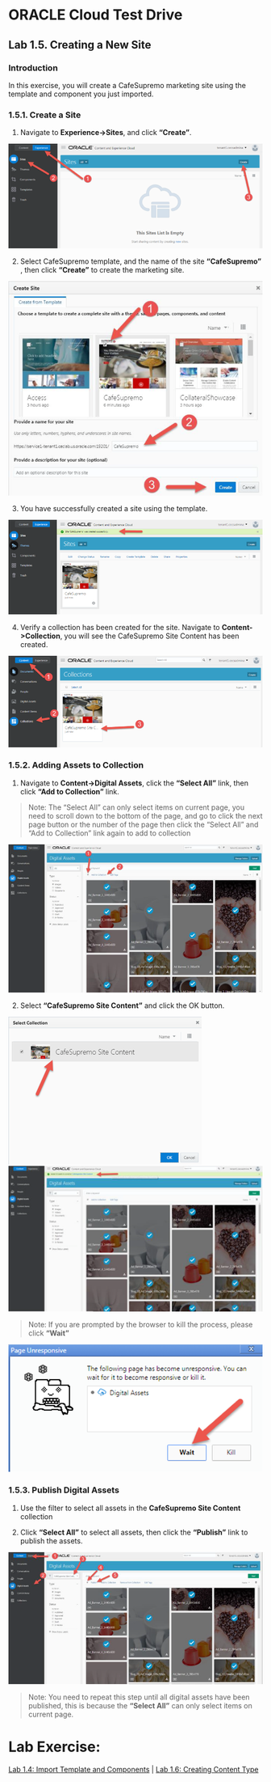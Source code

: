 # ORACLE Cloud Test Drive #

## Lab 1.5. Creating a New Site ##

### Introduction ###
In this exercise, you will create a CafeSupremo marketing site using the template and
component you just imported.

### 1.5.1. Create a Site ###

1. Navigate to **Experience->Sites**, and click **“Create”**.

![](images/1.5.1.1.png)

2. Select CafeSupremo template, and the name of the site **“CafeSupremo”** ,
then click **“Create”** to create the marketing site.

![](images/1.5.1.2.png)

3. You have successfully created a site using the template.

![](images/1.5.1.3.png)

4. Verify a collection has been created for the site. Navigate to **Content->Collection**, you will see the CafeSupremo Site Content has been
created.

![](images/1.5.1.4.png)

### 1.5.2. Adding Assets to Collection ###

1. Navigate to **Content->Digital Assets**, click the **“Select All”** link, then click
**“Add to Collection”** link.

>Note: The “Select All” can only select items on
current page, you need to scroll down to the bottom of the page, and go to
click the next page button or the number of the page then
click the “Select All” and “Add to Collection” link again to add to collection

![](images/1.5.2.1.png)

2. Select **“CafeSupremo Site Content”** and click the OK button.


![](images/1.5.2.2.png)
![](images/1.5.2.2a.png)

>Note: If you are prompted by the browser to kill the process, please click **“Wait”**

![](images/1.5.2.2b.png)

### 1.5.3. Publish Digital Assets ###

1. Use the filter to select all assets in the **CafeSupremo Site Content**
collection

2. Click **“Select All”** to select all assets, then click the **“Publish”** link to publish
the assets.

![](images/1.5.3.2.png)

>Note: You need to repeat this step until all digital assets have been published, this is
because the **“Select All”** can only select items on current page.

# Lab Exercise: #

[Lab 1.4: Import Template and Components](101-CecsLab.md) | [Lab 1.6: Creating Content Type](106-CecsLab.md)
